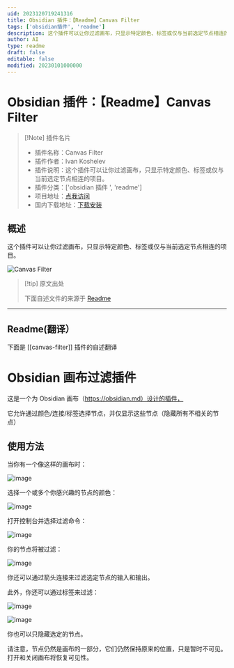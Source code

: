 ```yaml
---
uid: 2023120719241316
title: Obsidian 插件：【Readme】Canvas Filter
tags: ['obsidian插件', 'readme']
description: 这个插件可以让你过滤画布，只显示特定颜色、标签或仅与当前选定节点相连的项目。
author: AI
type: readme
draft: false
editable: false
modified: 20230101000000
---
```


# Obsidian 插件：【Readme】Canvas Filter

> [!Note] 插件名片
> - 插件名称：Canvas Filter
> - 插件作者：Ivan Koshelev
> - 插件说明：这个插件可以让你过滤画布，只显示特定颜色、标签或仅与当前选定节点相连的项目。
> - 插件分类：['obsidian 插件 ', 'readme']
> - 项目地址：[点我访问](https://github.com/IKoshelev/Obsidian-Canvas-Filter)
> - 国内下载地址：[下载安装](https://pkmer.cn/products/plugin/pluginMarket/?canvas-filter)

## 概述

这个插件可以让你过滤画布，只显示特定颜色、标签或仅与当前选定节点相连的项目。

![Canvas Filter](https://cdn.pkmer.cn/covers/canvas-filter.png!pkmer)

> [!tip] 原文出处
>
>下面自述文件的来源于 [Readme](https://ghproxy.net/https://raw.githubusercontent.com/IKoshelev/Obsidian-Canvas-Filter/master/README.md)
>

---

## Readme(翻译）

下面是 [[canvas-filter]] 插件的自述翻译

# Obsidian 画布过滤插件

这是一个为 Obsidian 画布（<https://obsidian.md）设计的插件，>

它允许通过颜色/连接/标签选择节点，并仅显示这些节点（隐藏所有不相关的节点）

## 使用方法

当你有一个像这样的画布时：

![image](https://cdn.pkmer.cn/covers/canvas-filter_2_0.png!pkmer)

选择一个或多个你感兴趣的节点的颜色：

![image](https://cdn.pkmer.cn/covers/canvas-filter_2_1.png!pkmer)

打开控制台并选择过滤命令：

![image](https://cdn.pkmer.cn/covers/canvas-filter_2_2.png!pkmer)

你的节点将被过滤：

![image](https://cdn.pkmer.cn/covers/canvas-filter_2_3.png!pkmer)

你还可以通过箭头连接来过滤选定节点的输入和输出。

此外，你还可以通过标签来过滤：

![image](https://cdn.pkmer.cn/covers/canvas-filter_2_4.png!pkmer)

![image](https://cdn.pkmer.cn/covers/canvas-filter_2_5.png!pkmer)

你也可以只隐藏选定的节点。

请注意，节点仍然是画布的一部分，它们仍然保持原来的位置，只是暂时不可见。打开和关闭画布将恢复可见性。
